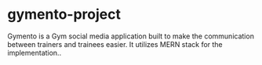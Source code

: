 # gymento-project

Gymento is a Gym social media application built to make the communication between trainers and trainees easier. It utilizes MERN stack for the implementation..
